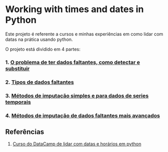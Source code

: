 # Working with times and dates in Python

Este projeto é referente a cursos e minhas experiências em como lidar com datas na prática usando python.

O projeto está dividido em 4 partes:

### 1. [O problema de ter dados faltantes, como detectar e substituir](https://github.com/AlbertoRodrigues/dealing_missing_data_in_python/tree/main/1.problema_dados_faltantes)

### 2. [Tipos de dados faltantes](https://github.com/AlbertoRodrigues/dealing_missing_data_in_python/tree/main/2.tipos_dados_faltantes_e_imputacao_simples)

### 3. [Métodos de imputação simples e para dados de series temporais](https://github.com/AlbertoRodrigues/dealing_missing_data_in_python/tree/main/3.imputacoes_simples_e_series_temporais)

### 4. [Métodos de imputação de dados faltantes mais avançados](https://github.com/AlbertoRodrigues/dealing_missing_data_in_python/tree/main/4.pacote_fancy_impute)


## Referências 

1. [Curso do DataCamp de lidar com datas e horários em python](https://app.datacamp.com/learn/courses/dealing-with-missing-data-in-python)